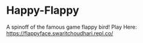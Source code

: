 # Happy-Flappy
A spinoff of the famous game flappy bird! Play Here: https://flappyface.swaritchoudhari.repl.co/
